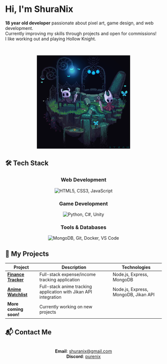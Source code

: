 # Hi, I'm ShuraNix

**18 year old developer** passionate about pixel art, game design, and web development.  
Currently improving my skills through projects and open for commissions!  
I like working out and playing Hollow Knight.

<br>
<p align="center">
  <img src="/assets/HKandH.gif" width="300" alt="Hollow Knight pixel art">
</p>

## 🛠️ Tech Stack

<div align="center">
  
### Web Development
<img src="https://skillicons.dev/icons?i=html,css,js" title="HTML5, CSS3, JavaScript" />

### Game Development

<img src="https://skillicons.dev/icons?i=python,cs,unity" title="Python, C#, Unity" />

### Tools & Databases

<img src="https://skillicons.dev/icons?i=mongodb,git,docker,vscode" title="MongoDB, Git, Docker, VS Code" />
  
</div>

## 🚀 My Projects

<div align="center">

| Project                                                                | Description                                                      | Technologies                         |
| ---------------------------------------------------------------------- | ---------------------------------------------------------------- | ------------------------------------ |
| **[Finance Tracker](https://github.com/ShuraNix/Finance-tracker-app)** | Full-stack expense/income tracking application                   | Node.js, Express, MongoDB            |
| **[Anime Watchlist](https://github.com/ShuraNix/anime-watchlist)**     | Full-stack anime tracking application with Jikan API integration | Node.js, Express, MongoDB, Jikan API |
| **More coming soon!**                                                  | Currently working on new projects                       |                                      |

</div>

## 📬 Contact Me

<div align="center" style="display: flex; flex-direction: column; gap: 10px; align-items: center;">

**Email**: [shuranix@gmail.com](mailto:shuranix@gmail.com)  
**Discord**: [purenix](https://discordapp.com/users/purenix)

</div>
